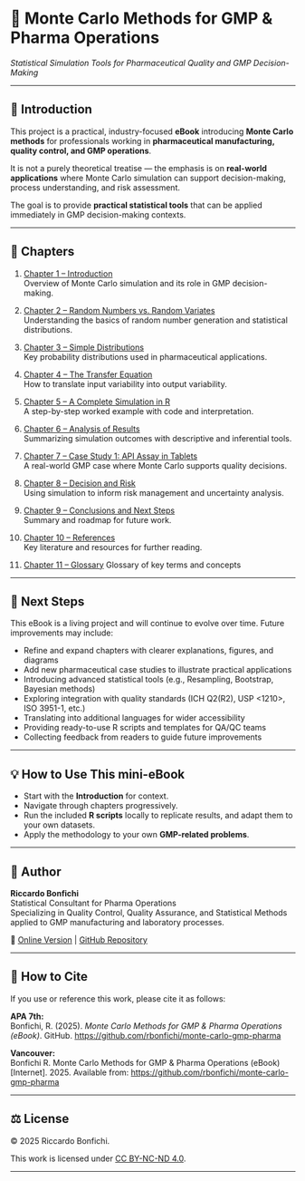 # 📘 Monte Carlo Methods for GMP & Pharma Operations  
_Statistical Simulation Tools for Pharmaceutical Quality and GMP Decision-Making_

---

## 📖 Introduction
This project is a practical, industry-focused **eBook** introducing **Monte Carlo methods** for professionals working in **pharmaceutical manufacturing, quality control, and GMP operations**.  

It is not a purely theoretical treatise — the emphasis is on **real-world applications** where Monte Carlo simulation can support decision-making, process understanding, and risk assessment.

The goal is to provide **practical statistical tools** that can be applied immediately in GMP decision-making contexts.

---

## 📑 Chapters

1. [Chapter 1 – Introduction](chapters/chapter01_intro.md)  
   Overview of Monte Carlo simulation and its role in GMP decision-making.

2. [Chapter 2 – Random Numbers vs. Random Variates](chapters/chapter02_random-variates.md)  
   Understanding the basics of random number generation and statistical distributions.

3. [Chapter 3 – Simple Distributions](chapters/chapter03_distributions.md)  
   Key probability distributions used in pharmaceutical applications.

4. [Chapter 4 – The Transfer Equation](chapters/chapter04_transfer-equation.md)  
   How to translate input variability into output variability.

5. [Chapter 5 – A Complete Simulation in R](chapters/chapter05_full-simulation.md)  
   A step-by-step worked example with code and interpretation.

6. [Chapter 6 – Analysis of Results](chapters/chapter06_analysis.md)  
   Summarizing simulation outcomes with descriptive and inferential tools.

7. [Chapter 7 – Case Study 1: API Assay in Tablets](chapters/chapter07_case-pharma.md)  
   A real-world GMP case where Monte Carlo supports quality decisions.

8. [Chapter 8 – Decision and Risk](chapters/chapter08_decision-risk.md)  
   Using simulation to inform risk management and uncertainty analysis.

9. [Chapter 9 – Conclusions and Next Steps](chapters/chapter09_conclusions-nextsteps.md)  
   Summary and roadmap for future work.

10. [Chapter 10 – References](chapters/chapter10_references.md)  
    Key literature and resources for further reading.

11. [Chapter 11 – Glossary](docs/chapters/glossary.md)
    Glossary of key terms and concepts

---

## 🚀 Next Steps

This eBook is a living project and will continue to evolve over time.
Future improvements may include:
- Refine and expand chapters with clearer explanations, figures, and diagrams
- Add new pharmaceutical case studies to illustrate practical applications
- Introducing advanced statistical tools (e.g., Resampling, Bootstrap, Bayesian methods)
- Exploring integration with quality standards (ICH Q2(R2), USP <1210>, ISO 3951-1, etc.)
- Translating into additional languages for wider accessibility
- Providing ready-to-use R scripts and templates for QA/QC teams
- Collecting feedback from readers to guide future improvements

---

## 💡 How to Use This mini-eBook
- Start with the **Introduction** for context.  
- Navigate through chapters progressively.  
- Run the included **R scripts** locally to replicate results, and adapt them to your own datasets.  
- Apply the methodology to your own **GMP-related problems**.  

---

## 👤 Author
**Riccardo Bonfichi**  
Statistical Consultant for Pharma Operations  
Specializing in Quality Control, Quality Assurance, and Statistical Methods applied to GMP manufacturing and laboratory processes.  

📌 [Online Version](https://rbonfichi.github.io/monte-carlo-gmp-pharma/) | [GitHub Repository](https://github.com/rbonfichi/monte-carlo-gmp-pharma)

---

## 📖 How to Cite

If you use or reference this work, please cite it as follows:

**APA 7th:**  
Bonfichi, R. (2025). *Monte Carlo Methods for GMP & Pharma Operations (eBook)*. GitHub. https://github.com/rbonfichi/monte-carlo-gmp-pharma  

**Vancouver:**  
Bonfichi R. Monte Carlo Methods for GMP & Pharma Operations (eBook) [Internet]. 2025. Available from: https://github.com/rbonfichi/monte-carlo-gmp-pharma  

---

## ⚖️ License
© 2025 Riccardo Bonfichi.  

This work is licensed under [CC BY-NC-ND 4.0](https://creativecommons.org/licenses/by-nc-nd/4.0/).

---
